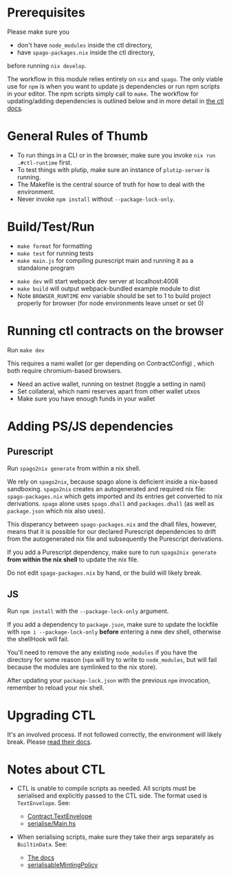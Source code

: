 # Prerequisites
Please make sure you
- don't have `node_modules` inside the ctl directory,
- have `spago-packages.nix` inside the ctl directory,

before running `nix develop`.

The workflow in this module relies entirely on `nix` and `spago`. The only viable use for `npm` is
when you want to update js dependencies or run npm scripts in your editor. The npm scripts simply
call to `make`. The workflow for updating/adding dependencies is outlined below and in more detail
in [the ctl docs](https://github.com/Plutonomicon/cardano-transaction-lib/tree/develop/doc).

# General Rules of Thumb
* To run things in a CLI or in the browser, make sure you invoke `nix run .#ctl-runtime` first.
* To test things with plutip, make sure an instance of `plutip-server` is running. <!-- TODO: shouldn't this be automatic? -->
* The Makefile is the central source of truth for how to deal with the environment.
* Never invoke `npm install` without `--package-lock-only`.

# Build/Test/Run
* `make format` for formatting
* `make test` for running tests
* `make main.js` for compiling purescript main and running it as a standalone program
<!-- TODO: deprecate webpack, change make dev to call spago repl and make build to call spago build -->
* `make dev` will start webpack dev server at localhost:4008
* `make build` will output webpack-bundled example module to dist
* Note `BROWSER_RUNTIME` env variable should be set to 1 to build project properly for browser (for
node environments leave unset or set 0)

# Running ctl contracts on the browser

Run `make dev`

This requires a nami wallet (or ger depending on ContractConfig) , which both require chromium-based
browsers.
* Need an active wallet, running on testnet (toggle a setting in nami)
* Set collateral, which nami reserves apart from other wallet utxos
* Make sure you have enough funds in your wallet
<!-- END TODO -->

# Adding PS/JS dependencies

## Purescript
Run `spago2nix generate` from within a nix shell.

We rely on `spago2nix`, because spago alone is deficient inside a nix-based sandboxing. `spago2nix`
creates an autogenerated and required nix file: `spago-packages.nix` which gets imported and its
entries get converted to nix derivations. `spago` alone uses `spago.dhall` and `packages.dhall` (as
well as `package.json` which nix also uses).

This disperancy between `spago-packages.nix` and the dhall files, however, means that it is possible
for our declared Purescript dependencies to drift from the autogenerated nix file and subsequently
the Purescript derivations.

If you add a Purescript dependency, make sure to run `spago2nix generate` **from within the nix shell**
to update the nix file.

Do not edit `spago-packages.nix` by hand, or the build will likely break.

## JS
Run `npm install` with the `--package-lock-only` argument.

If you add a dependency to `package.json`, make sure to update the lockfile with
`npm i --package-lock-only` **before** entering a new dev shell, otherwise the shellHook will fail.

You'll need to remove the any existing `node_modules` if you have the directory for some reason
(`npm` will try to write to `node_modules`, but will fail because the modules are symlinked to the
nix store).

After updating your `package-lock.json` with the previous `npm` invocation, remember to reload your
nix shell.

# Upgrading CTL
It's an involved process. If not followed correctly, the environment will likely break. Please
[read their docs](https://github.com/Plutonomicon/cardano-transaction-lib/blob/develop/doc/ctl-as-dependency.md#upgrading-ctl).

# Notes about CTL
* CTL is unable to compile scripts as needed. All scripts must be serialised and explicitly passed
to the CTL side. The format used is `TextEnvelope`. See:
  * [Contract.TextEnvelope](https://plutonomicon.github.io/cardano-transaction-lib/Contract.TextEnvelope.html)
  * [serialise/Main.hs](../app/serialise/Main.hs)

* When serialising scripts, make sure they take their args separately as `BuiltinData`. See:
  * [The docs](https://github.com/Plutonomicon/cardano-transaction-lib/blob/develop/doc/plutus-comparison.md#applying-arguments-to-parameterized-scripts)
  * [serialisableMintingPolicy](../src/TrustlessSidechain/OnChain/FUELMintingPolicy.hs)
